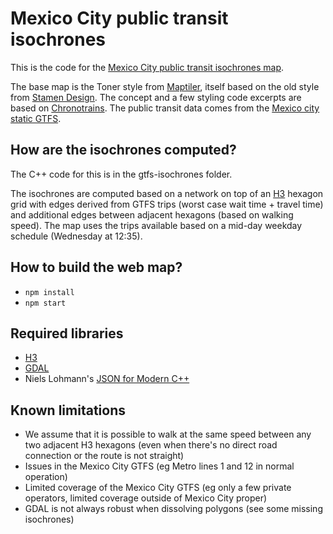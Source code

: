 # Mexico City public transit isochrones

This is the code for the [Mexico City public transit isochrones map](https://3d.bk.tudelft.nl/ken/maps/mexico-city/).

The base map is the Toner style from [Maptiler](https://www.maptiler.com/), itself based on the old style from [Stamen Design](http://maps.stamen.com/toner/). The  concept and a few styling code excerpts are based on [Chronotrains](https://www.chronotrains.com/). The public transit data comes from the [Mexico city static GTFS](https://datos.cdmx.gob.mx/dataset/gtfs).

## How are the isochrones computed?

The C++ code for this is in the gtfs-isochrones folder.

The isochrones are computed based on a network on top of an [H3](https://h3geo.org) hexagon grid with edges derived from GTFS trips (worst case wait time + travel time) and additional edges between adjacent hexagons (based on walking speed). The map uses the trips available based on a mid-day weekday schedule (Wednesday at 12:35).

## How to build the web map?

- `npm install`
- `npm start`

## Required libraries

- [H3](https://h3geo.org)
- [GDAL](https://gdal.org/)
- Niels Lohmann's [JSON for Modern C++](https://github.com/nlohmann/json)

## Known limitations

- We assume that it is possible to walk at the same speed between any two adjacent H3 hexagons (even when there's no direct road connection or the route is not straight)
- Issues in the Mexico City GTFS (eg Metro lines 1 and 12 in normal operation)
- Limited coverage of the Mexico City GTFS (eg only a few private operators, limited coverage outside of Mexico City proper)
- GDAL is not always robust when dissolving polygons (see some missing isochrones)